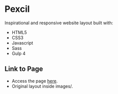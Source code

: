 # Pexcil

Inspirational and responsive website layout built with:

* HTML5
* CSS3
* Javascript
* Sass
* Gulp 4

## Link to Page

* Access the page [here](https://rodsup.github.io/pexcil/dist/).
* Original layout inside images/.
